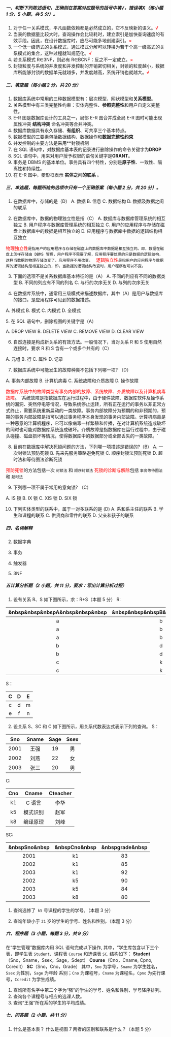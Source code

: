 

##### 一、判断下列陈述语句，正确则在答案对应题号的括号中填√，错误填Х（每小题 1 分，5 小题，共 5 分）。

1. 对于任一关系模式，平凡函数依赖都是必然成立的，它不反映新的语义。<font color="#ff0000">√</font>
2. 当表的数据量比较大时，查询操作会比较耗时，建立索引是加快查询速度的有效手段。因此，在设计数据库时，应尽可能多地创建索引。<font color="#ff0000">×</font>
3. 一个低一级范式的关系模式，通过模式分解可以转换为若干个高一级高式的关系模式的集合，这种过程就叫规范化。<font color="#ff0000">√</font>
4. 若关系模式 R∈3NF，则必有 R∈BCNF：反之不一定成立。<font color="#ff0000">×</font>
5. 封锁粒度与系统的并发度和并发控制的开销密切相关，封锁的粒度越小，数据库所能够封锁的数据单元就越多，并发度越高，系统开销也就越大。<font color="#ff0000">√</font>

##### 二、填空题（每小题 2 分，共 20 分）

1. 数据库系统中常用的三种数据模型有：层次模型、网状模型和**关系模型**。
2. 关系模型中有三类完整性约束：实体完整性、**参照完整性**和用户自定义完整性。
3. E-R 图是数据库设计的工具之一，局部 E-R 图合并成全局 E-R 图时可能出现属性冲突 **结构冲突** 命名冲突等合并冲突。
4. 数据库数据具有永久存储、**有组织**、可共享三个基本特点。
5. 数据模型的三要素包括数据结构、数据操作和**数据完整性约束**
6. 并发控制的主要方法是采用**封锁机制
7. 在 SQL 语句中，对数据库基本表的记录进行删除操作的命令关键字为**DROP**
8. SQL 语句中，用来对用户授予权限的语句关键字是**GRANT**。
9. 事务是 DBMS 的基本单位。事务具有四个特性，分别是**原子性**、一致性、隔离性和持续性。
10. 在 E-R 图中，菱形框表示 **实体之间的联系** 。

##### 三、单选题，每题所给的选项中只有一个正确答案（每小题 2 分，共 20 分）。

1. 在数据库中，存储的是（D）
 A. 数据 
 B. 信息
 C. 数据结构
 D. 数据及数据之间的联系

2. 在数据库中，数据的物理独立性是指（C）
 A. 数据库与数据库管理系统的相互独立
 B. 用户程序与数据库管理系统的相互独立
 C. 用户的应用程序与存储在磁盘上数据库中的数据是相互独立的
 D. 应用程序与数据库中数据的逻辑结构相互独立

<font color="#ff0000">物理独立性</font>`是指用户的应用程序与存储在磁盘上的数据库中数据是相互独立的。即，数据在磁盘上怎样存储由 DBMS 管理，用户程序不需要了解，应用程序要处理的只是数据的逻辑结构，这样当数据的物理存储改变了，应用程序不用改变。
`
<font color="#ff0000">逻辑独立性</font>`是指用户的应用程序与数据库的逻辑结构是相互独立的，即，当数据的逻辑结构改变时，用户程序也可以不变。`
	
3. 下面的选项不是关系数据库基本特征的是（A）
 A. 不同的列应有不同的数据类型
 B. 不同的列应有不同的列名
 C. 与行的次序无关
 D. 与列的次序无关
	
4. 在数据库系统中，通常用三级模式来描述数据库，其中（A）是用户与数据库的接口，是应用程序可见到的数据描述。
<p align="left">A. 外模式
B. 模式
C. 内模式
D. 全模式
	</p>
5. 在 SQL 语句中，删除视图的关键字是（A）
<p align="left">A. DROP VIEW
B. DELETE VIEW
C. REMOVE VIEW
D. CLEAR VIEW</p>
	
6. 自然连接是构成新关系的有效方法。一般情况下，当对关系 R 和 S 使用自然连接时，要求 R 和 S 含有一个或多个共有的（C）
<p align="left">A. 元组
B. 行
C. 属性
D. 记录</p>
	
7. 数据库系统中可能发生的故障种类不包括下列哪一项? （D）
<p align="left">A. 事务内部故障
B. 计算机病毒
C. 系统故障和介质故障
D. 操作故障</p>
 <font color=" #ff0000 ">数据库系统中的故障类型有事务内部的放障、系统故障、介质故障以及计算机病毒故障</font>。
 `系统故障是指数据库在运行过程中，由于硬件故障、数据库软件及操作系统的漏洞、突然停电等情况，导致系统停止运转，所有正在运行的事务以非正常方式终止，需要系统重新扁动的一类故障。事务内部故障分为预期的和非预期的，预期的事务内部故障是指可以通过事务程序本身发现的事务内部故障。计算机病毒是一种恶意的汁算机程序，它可以像病毒一样繁殖和传播，在对计算机系统造成破坏的同时也可能对数据库系统造成破坏。介质故障是指数据库在运行过程中，由于磁头碰撞、磁盘损坏等情况，使得数据库中的数据部分或全部丢失的一类故障。`


8. 目前在数据库中解决死锁问题的方法，下列哪一项描述是错误的?（B）
 A. 一次封锁法预防死锁
 B. 先来先服务策略避免死锁
 C. 顺序封锁法预防死锁
 D. 超时法和等待图法诊断死锁

 <font color="#ff0000">预防死锁</font>的方法包括一次 `封锁法` 和 `顺序封锁法` <font color=" #ff0000 ">死锁的诊断与解除</font>包括 `事务等待图法 ` 和 ` 超时法 `

9. 下列哪一项不属于常用的意向锁? （C）
<p align="left"> A. IS 锁
B. IX 锁
C. XIS 锁
D. SIX 锁</p>
	
10. 下列实体类型的联系中，属于一对多联系的是 (D)
 A. 系和系主任的联系
 B. 学生和课程的联系
 C. 供货商和零件的联系
 D. 父亲和孩子的联系

##### 四、名词解释

2. 数据字典
   
3. 事务
4. 触发器
5. 3NF

##### 五计算分析题（2 小题，共 11 分，要求：写出计算分析过程）

1. 设有关系 R、S 如下图所示，求：R+S（本题 5 分）
R:
	
|&nbsp&nbsp&nbspA&nbsp&nbsp&nbsp|&nbsp&nbsp&nbspB&nbsp&nbsp&nbsp|&nbsp&nbsp&nbspC&nbsp&nbsp&nbsp| &nbsp&nbsp&nbspD&nbsp&nbsp&nbsp|
|:-----:|:-----:|:-----:|:-----:|
|   a   |   b   |   c   |   d   |
|   a   |   b   |   e   |   f   |
|   a   |   b   |   h   |   k   |
|   b   |   d   |   e   |   f   |
|   b   |   d   |   d   |   l   |
|   c   |   k   |   c   |   d   |
|   c   |   k   |   e   |   f   |

S：

|   C   |   D   |  E    |
|:-----:|:-----:|:-----:|
|   c   |   d   |   m   |
|   e   |   f   |   n   |

2. 设关系 S、SC 和 C 如下图所示，用关系代数表达式表示下列的查询。
S：

|   Sno   |  Sname    |   Sage   |   Ssex   |
|:-----:|:-----:|:-----:|:-----:|
|   2001   |   王强   |  19    |   男   |
|  2002    |   刘燕   |  22    |   女   |
|  2003    |  张三    |   20   |  男    |

C:

|   Cno   |   Cname   |  Cteacher    |
|:-----:|:-----:|:-----:|
|   k1   |   C 语言   |  李华    |
|   k5   | 模式识别    |  赵军    |
|   k8   |  编译原理    |   刘峰   |

SC:

|&nbspSno&nbsp|&nbspCno&nbsp|&nbspgrade&nbsp|
|:-----:|:-----:|:-----:|
|  2001    |  k1    |  83    |
|  2002    |  k1  |  85    |
|  2003    |  k1   |  92    |
|  2002    |  k5    |   90   |
|  2003    |  k5    |   84   |
|  2003    |  k8    |  80    |

1. 查询选修了` k5` 号课程的学生的学号。（本题 3 分）

2. 查询年龄小于 `21` 岁的学生的学号、姓名和性别。（本题 3 分）

##### 六、程序题（3 小题，每题 3 分，共 9 分）

在“学生管理”数据库内用 SQL 语句完成以下操作, 其中，“学生库包含以下三个表，即学生表 `Student`、课程表 `Course` 和选课表 `SC`. 结构如下：
**Student**（Sno，Sname，Ssex，Sage，Sdept）
**Course**（Cno，Cname, Cpno, Ccredit）
**SC**（Sno，Cno，Grade）
其中，`Sno` 为学号，`Sname` 为学生姓名，`Ssex` 为性别，`Sage` 为年龄
系别；`Cno` 为课程号，`Cname` 为课程名，`Cpno` 为先行课号，`Ccredit` 为学生成绩。

1. 查询所有名字中第二个字为“强”的学生的学号、姓名和性别，学号降序排列。
2. 查询各个课程号与相应的选课人数。
3. 查询“王强”所在系的学生的平均成绩。

##### 七、问答题（2 小题，共 11 分）

1. 什么是基本表？ 什么是视图 7 两者的区别和联系是什么？（本题 5 分）